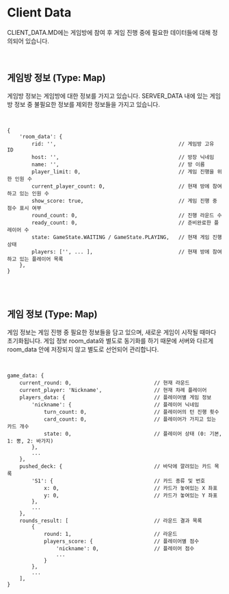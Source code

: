 # Client Data

CLIENT_DATA.MD에는 게임방에 참여 후 게임 진행 중에 필요한 데이터들에 대해 정의되어 있습니다.

<br>

## 게임방 정보 (Type: Map)
게임방 정보는 게임방에 대한 정보를 가지고 있습니다. SERVER_DATA 내에 있는 게임방 정보 중 불필요한 정보를 제외한 정보들을 가지고 있습니다.

<br>

```
{
    'room_data': {
        rid: '',                                        // 게임방 고유 ID
        host: '',                                       // 방장 닉네임
        name: '',                                       // 방 이름
        player_limit: 0,                                // 게임 진행을 위한 인원 수
        current_player_count: 0,                        // 현재 방에 참여하고 있는 인원 수
        show_score: true,                               // 게임 진행 중 점수 표시 여부
        round_count: 0,                                 // 진행 라운드 수
        ready_count: 0,                                 // 준비완료한 플레이어 수
        state: GameState.WAITING / GameState.PLAYING,   // 현재 게임 진행 상태
        players: ['', ... ],                            // 현재 방에 참여하고 있는 플레이어 목록
    },
}    
```

<br><br>

## 게임 정보 (Type: Map)
게임 정보는 게임 진행 중 필요한 정보들을 담고 있으며, 새로운 게임이 시작될 때마다 초기화됩니다. 게임 정보 room_data와 별도로 동기화를 하기 때문에 서버와 다르게 room_data 안에 저장되지 않고 별도로 선언되어 관리합니다.

<br>

```
game_data: {
    current_round: 0,                           // 현재 라운드
    current_player: 'Nickname',                 // 현재 차례 플레이어
    players_data: {                             // 플레이어별 게임 정보
        'nickname': {                           // 플레이어 닉네임
            turn_count: 0,                      // 플레이어의 턴 진행 횟수
            card_count: 0,                      // 플레이어가 가지고 있는 카드 개수
            state: 0,                           // 플레이어 상태 (0: 기본, 1: 뽕, 2: 바가지)
        },
        ...
    },
    pushed_deck: {                              // 바닥에 깔려있는 카드 목록
        'S1': {                                 // 카드 종류 및 번호
            x: 0,                               // 카드가 놓여있는 X 좌표
            y: 0,                               // 카드가 놓여있는 Y 좌표
        },
        ...
    },
    rounds_result: [                            // 라운드 결과 목록
        {
            round: 1,                           // 라운드
            players_score: {                    // 플레이어별 점수 
                'nickname': 0,                  // 플레이어 점수
                ...
            }
        },
        ...
    ],
}

```